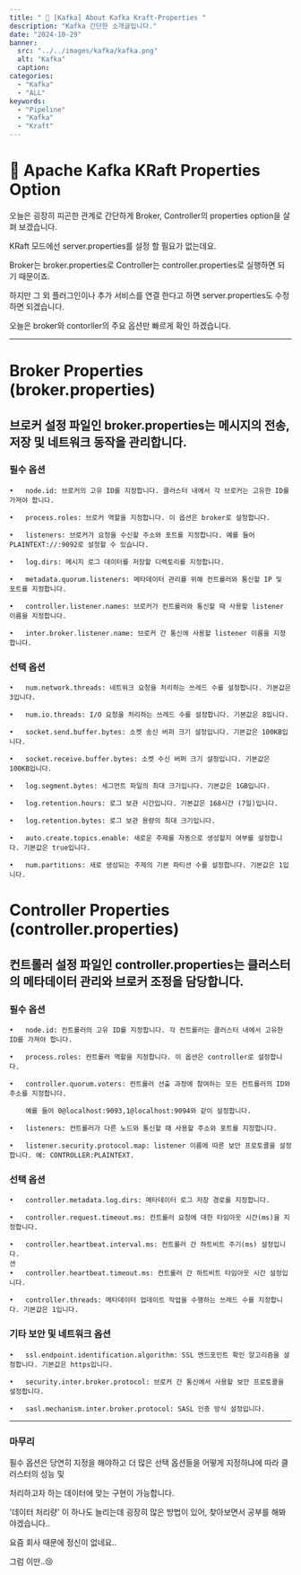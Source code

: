 ```yaml
---
title: " 🚀 [Kafka] About Kafka Kraft-Properties "
description: "Kafka 간단한 소개글입니다."
date: "2024-10-29"
banner:
  src: "../../images/kafka/kafka.png"
  alt: "Kafka"
  caption:
categories:
  - "Kafka"
  - "ALL"
keywords:
  - "Pipeline"
  - "Kafka"
  - "Kraft"
---
```

# 🚀 Apache Kafka KRaft Properties Option

오늘은 굉장히 피곤한 관계로 간단하게 Broker, Controller의 properties option을 살펴 보겠습니다.

KRaft 모드에선 server.properties를 설정 할 필요가 없는데요.

Broker는 broker.properties로 Controller는 controller.properties로 실행하면 되기 때문이죠.

하지만 그 외 플러그인이나 추가 서비스를 연결 한다고 하면 server.properties도 수정하면 되겠습니다.

오늘은 broker와 contorller의 주요 옵션만 빠르게 확인 하겠습니다.

---

# Broker Properties (broker.properties)

## 브로커 설정 파일인 broker.properties는 메시지의 전송, 저장 및 네트워크 동작을 관리합니다.

### 필수 옵션

	•	node.id: 브로커의 고유 ID를 지정합니다. 클러스터 내에서 각 브로커는 고유한 ID를 가져야 합니다.
	
    •	process.roles: 브로커 역할을 지정합니다. 이 옵션은 broker로 설정합니다.
	
    •	listeners: 브로커가 요청을 수신할 주소와 포트를 지정합니다. 예를 들어 PLAINTEXT://:9092로 설정할 수 있습니다.
	
    •	log.dirs: 메시지 로그 데이터를 저장할 디렉토리를 지정합니다.
	
    •	metadata.quorum.listeners: 메타데이터 관리를 위해 컨트롤러와 통신할 IP 및 포트를 지정합니다.
	
    •	controller.listener.names: 브로커가 컨트롤러와 통신할 때 사용할 listener 이름을 지정합니다.
	
    •	inter.broker.listener.name: 브로커 간 통신에 사용할 listener 이름을 지정합니다.

### 선택 옵션

	•	num.network.threads: 네트워크 요청을 처리하는 쓰레드 수를 설정합니다. 기본값은 3입니다.

	•	num.io.threads: I/O 요청을 처리하는 쓰레드 수를 설정합니다. 기본값은 8입니다.

	•	socket.send.buffer.bytes: 소켓 송신 버퍼 크기 설정입니다. 기본값은 100KB입니다.

	•	socket.receive.buffer.bytes: 소켓 수신 버퍼 크기 설정입니다. 기본값은 100KB입니다.

	•	log.segment.bytes: 세그먼트 파일의 최대 크기입니다. 기본값은 1GB입니다.

	•	log.retention.hours: 로그 보관 시간입니다. 기본값은 168시간 (7일)입니다.

	•	log.retention.bytes: 로그 보관 용량의 최대 크기입니다.
	
    •	auto.create.topics.enable: 새로운 주제를 자동으로 생성할지 여부를 설정합니다. 기본값은 true입니다.
	
    •	num.partitions: 새로 생성되는 주제의 기본 파티션 수를 설정합니다. 기본값은 1입니다.

# Controller Properties (controller.properties)

## 컨트롤러 설정 파일인 controller.properties는 클러스터의 메타데이터 관리와 브로커 조정을 담당합니다.

### 필수 옵션

	•	node.id: 컨트롤러의 고유 ID를 지정합니다. 각 컨트롤러는 클러스터 내에서 고유한 ID를 가져야 합니다.
	
    •	process.roles: 컨트롤러 역할을 지정합니다. 이 옵션은 controller로 설정합니다.
	
    •	controller.quorum.voters: 컨트롤러 선출 과정에 참여하는 모든 컨트롤러의 ID와 주소를 지정합니다. 
        
        예를 들어 0@localhost:9093,1@localhost:9094와 같이 설정합니다.
	
    •	listeners: 컨트롤러가 다른 노드와 통신할 때 사용할 주소와 포트를 지정합니다.
	
    •	listener.security.protocol.map: listener 이름에 따른 보안 프로토콜을 설정합니다. 예: CONTROLLER:PLAINTEXT.

### 선택 옵션

	•	controller.metadata.log.dirs: 메타데이터 로그 저장 경로를 지정합니다.
	
    •	controller.request.timeout.ms: 컨트롤러 요청에 대한 타임아웃 시간(ms)을 지정합니다.
	
    •	controller.heartbeat.interval.ms: 컨트롤러 간 하트비트 주기(ms) 설정입니다.
	션
    •	controller.heartbeat.timeout.ms: 컨트롤러 간 하트비트 타임아웃 시간 설정입니다.
	
    •	controller.threads: 메타데이터 업데이트 작업을 수행하는 쓰레드 수를 지정합니다. 기본값은 1입니다.

### 기타 보안 및 네트워크 옵션

	•	ssl.endpoint.identification.algorithm: SSL 엔드포인트 확인 알고리즘을 설정합니다. 기본값은 https입니다.
	
    •	security.inter.broker.protocol: 브로커 간 통신에서 사용할 보안 프로토콜을 설정합니다.
	
    •	sasl.mechanism.inter.broker.protocol: SASL 인증 방식 설정입니다.

---

### 마무리

필수 옵션은 당연히 지정을 해야하고 더 많은 선택 옵션들을 어떻게 지정하냐에 따라 클러스터의 성능 및

처리하고자 하는 데이터에 맞는 구현이 가능합니다.

'데이터 처리량' 이 하나도 늘리는데 굉장히 많은 방법이 있어, 찾아보면서 공부를 해봐야겠습니다..

요즘 회사 때문에 정신이 없네요..

그럼 이만..😢
